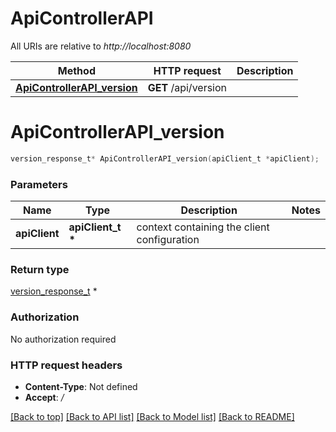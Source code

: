 # ApiControllerAPI

All URIs are relative to *http://localhost:8080*

Method | HTTP request | Description
------------- | ------------- | -------------
[**ApiControllerAPI_version**](ApiControllerAPI.md#ApiControllerAPI_version) | **GET** /api/version | 


# **ApiControllerAPI_version**
```c
version_response_t* ApiControllerAPI_version(apiClient_t *apiClient);
```

### Parameters
Name | Type | Description  | Notes
------------- | ------------- | ------------- | -------------
**apiClient** | **apiClient_t \*** | context containing the client configuration |

### Return type

[version_response_t](version_response.md) *


### Authorization

No authorization required

### HTTP request headers

 - **Content-Type**: Not defined
 - **Accept**: */*

[[Back to top]](#) [[Back to API list]](../README.md#documentation-for-api-endpoints) [[Back to Model list]](../README.md#documentation-for-models) [[Back to README]](../README.md)

